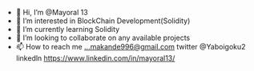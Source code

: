 - 👋 Hi, I’m @Mayoral 13
- 👀 I’m interested in BlockChain Development(Solidity)
- 🌱 I’m currently learning Solidity
- 💞️ I’m looking to collaborate on any available projects
- 📫 How to reach me ...makande996@gmail.com
     twitter @Yaboigoku2
     linkedln https://www.linkedin.com/in/mayoral13/

<!---
Mayoral13/Mayoral13 is a ✨ special ✨ repository because its `README.md` (this file) appears on your GitHub profile.
You can click the Preview link to take a look at your changes.
--->
